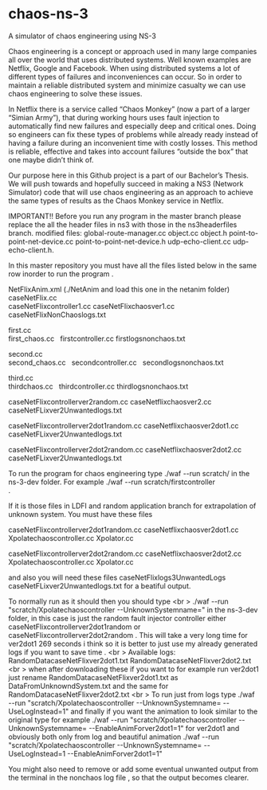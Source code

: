 # chaos-ns-3
A simulator of chaos engineering using NS-3

Chaos engineering is a concept or approach used in many large companies all over the world that uses distributed systems. Well known examples are Netflix, Google and Facebook. When using distributed systems a lot of different types of failures and inconveniences can occur. So in order to maintain a reliable distributed system and minimize casualty we can use chaos engineering to solve these issues.

In Netflix there is a service called “Chaos Monkey” (now a part of a larger “Simian Army”), that during working hours uses fault injection to automatically find new failures and especially deep and critical ones. Doing so engineers can fix these types of problems while already ready instead of having a failure during an inconvenient time with costly losses. This method is reliable, effective and takes into account failures “outside the box” that one maybe didn’t think of. 

Our purpose here in this Github project is a part of our Bachelor’s Thesis. We will push towards and hopefully succeed in making a NS3 (Network Simulator) code that will use chaos engineering as an approach to achieve the same types of results as the Chaos Monkey service in Netflix.

IMPORTANT!! Before you run any program in the master branch please replace the all the header files in ns3 with those in the ns3headerfiles branch. modified files: global-route-manager.cc object.cc object.h point-to-point-net-device.cc point-to-point-net-device.h udp-echo-client.cc udp-echo-client.h.


In this master repository you must have all the files listed below in the same row inorder to run the program .

NetFlixAnim.xml (./NetAnim and load this one in the netanim folder) <br />
caseNetFlix.cc   
caseNetFlixcontroller1.cc   	caseNetFlixchaosver1.cc  	caseNetFlixNonChaoslogs.txt

first.cc <br />
first_chaos.cc    firstcontroller.cc  	firstlogsnonchaos.txt

second.cc <br />
second_chaos.cc    	secondcontroller.cc   secondlogsnonchaos.txt

third.cc <br />
thirdchaos.cc    	thirdcontroller.cc  	thirdlogsnonchaos.txt

caseNetFlixcontrollerver2random.cc    caseNetflixchaosver2.cc caseNetFLixver2Unwantedlogs.txt

caseNetFlixcontrollerver2dot1random.cc    caseNetflixchaosver2dot1.cc caseNetFLixver2Unwantedlogs.txt

caseNetFlixcontrollerver2dot2random.cc    caseNetflixchaosver2dot2.cc caseNetFLixver2Unwantedlogs.txt

To run the program for chaos engineering type ./waf --run scratch/<any controller file listed above>  in the ns-3-dev folder. For example ./waf --run scratch/firstcontroller <br />.

If it is those files in LDFI and random application branch for extrapolation of unknown system. You must have these files <br />

caseNetFlixcontrollerver2dot1random.cc    caseNetflixchaosver2dot1.cc   Xpolatechaoscontroller.cc  Xpolator.cc 

caseNetFlixcontrollerver2dot2random.cc    caseNetflixchaosver2dot2.cc   Xpolatechaoscontroller.cc  Xpolator.cc 

and also you will need these files caseNetFlixlogs3UnwantedLogs  caseNetFLixver2Unwantedlogs.txt for a beatiful output.

To normally run as it should then you should type <br \>
  ./waf --run "scratch/Xpolatechaoscontroller --UnknownSystemname=<controllername>"   in the ns-3-dev folder, <controllername> in this case is just the random fault injector controller either caseNetFlixcontrollerver2dot1random or caseNetFlixcontrollerver2dot2random . This will take a very long time for ver2dot1 269 seconds i think so it is better to just use my already generated logs if you want to save time . <br \>
  Available logs: RandomDatacaseNetFlixver2dot1.txt  RandomDatacaseNetFlixver2dot2.txt <br \>
  when after downloading these if you want to for example run ver2dot1 just rename RandomDatacaseNetFlixver2dot1.txt as  DataFromUnknowndSystem.txt and the same for RandomDatacaseNetFlixver2dot2.txt  <br \>
  To run just from logs type ./waf --run "scratch/Xpolatechaoscontroller --UnknownSystemname=<controllername> --UseLogInstead=1"
  and finally if you want the animation to look similar to the original type for example
  ./waf --run "scratch/Xpolatechaoscontroller --UnknownSystemname=<controllername> --EnableAnimForver2dot1=1" for ver2dot1
  and obviously both only from log and beautiful animation
   ./waf --run "scratch/Xpolatechaoscontroller --UnknownSystemname=<controllername> --UseLogInstead=1 --EnableAnimForver2dot1=1"


  
You might also need to remove or add some eventual unwanted output from the terminal in the nonchaos log file , so that the output becomes clearer.
